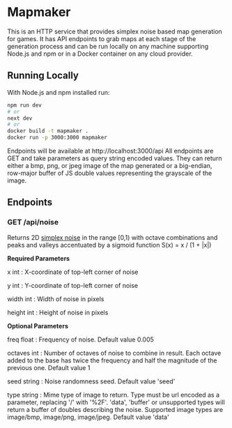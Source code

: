 # Mapmaker

This is an HTTP service that provides simplex noise based map generation for games. It has API endpoints to grab maps at each stage of the generation process and can be run locally on any machine supporting Node.js and npm or in a Docker container on any cloud provider.

## Running Locally

With Node.js and npm installed run:

```bash
npm run dev
# or
next dev
# or
docker build -t mapmaker .
docker run -p 3000:3000 mapmaker
```

Endpoints will be available at http://localhost:3000/api All endpoints are GET and take parameters as query string encoded values. They can return either a bmp, png, or jpeg image of the map generated or a big-endian, row-major buffer of JS double values representing the grayscale of the image.

## Endpoints

### GET /api/noise

Returns 2D [simplex noise](https://en.wikipedia.org/wiki/Simplex_noise) in the range \[0,1\) with octave combinations and peaks and valleys accentuated by a sigmoid function S(x) = x / (1 + |x|)

**Required Parameters**

x int : X-coordinate of top-left corner of noise

y int : Y-coordinate of top-left corner of noise

width int : Width of noise in pixels

height int : Height of noise in pixels

**Optional Parameters**

freq float : Frequency of noise. Default value 0.005

octaves int : Number of octaves of noise to combine in result. Each octave added to the base has twice the frequency and half the magnitude of the previous one. Default value 1

seed string : Noise randomness seed. Default value 'seed'

type string : Mime type of image to return. Type must be url encoded as a parameter, replacing '/' with '%2F'. 'data', 'buffer' or unsupported types will return a buffer of doubles describing the noise. Supported image types are image/bmp, image/png, image/jpeg. Default value 'data'

